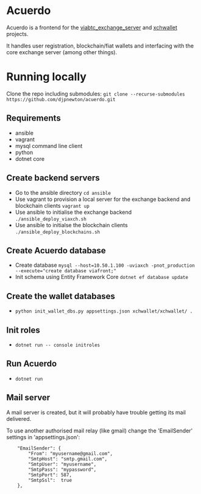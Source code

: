 # Acuerdo
Acuerdo is a frontend for the [viabtc_exchange_server](https://github.com/viabtc/viabtc_exchange_server) and [xchwallet](https://github.com/djpnewton/xchwallet) projects.

It handles user registration, blockchain/fiat wallets and interfacing with the core exchange server (among other things).

# Running locally

Clone the repo including submodules: `git clone --recurse-submodules https://github.com/djpnewton/acuerdo.git`

## Requirements
 - ansible
 - vagrant
 - mysql command line client
 - python
 - dotnet core

## Create backend servers
 - Go to the ansible directory `cd ansible`
 - Use vagrant to provision a local server for the exchange backend and blockchain clients `vagrant up`
 - Use ansible to initialise the exchange backend `./ansible_deploy_viaxch.sh`
 - Use ansible to initialse the blockchain clients `./ansible_deploy_blockchains.sh`

## Create Acuerdo database
 - Create database `mysql --host=10.50.1.100 -uviaxch -pnot_production --execute="create database viafront;"`
 - Init schema using Entity Framework Core `dotnet ef database update`

## Create the wallet databases
 - `python init_wallet_dbs.py appsettings.json xchwallet/xchwallet/ .`

## Init roles
 - `dotnet run -- console initroles`

## Run Acuerdo
 - `dotnet run`

## Mail server

A mail server is created, but it will probably have trouble getting its mail delivered.

To use another authorised mail relay (like gmail) change the 'EmailSender' settings in 'appsettings.json':

```
    "EmailSender": {
        "From": "myusername@gmail.com",
        "SmtpHost": "smtp.gmail.com",
        "SmtpUser": "myusername",
        "SmtpPass": "mypassword",
        "SmtpPort": 587,
        "SmtpSsl":  true
    },
```
